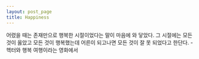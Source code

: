 ```yaml
---
layout: post_page
title: Happiness
---
```


어렸을 때는 존재만으로 행복한 시절이었다는 말이 마음에 와 닿았다. 그 시절에는 모든 것이 옳았고 모든 것이 행복했는데 어른이 되고나면 모든 것이 잘 못 되었다고 한단다. -헥터와 행복 여행이라는 영화에서
